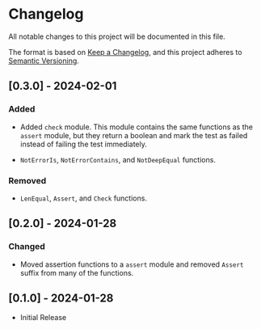 # Changelog

All notable changes to this project will be documented in this file.

The format is based on [Keep a Changelog](https://keepachangelog.com/en/1.0.0/),
and this project adheres to [Semantic Versioning](https://semver.org/spec/v2.0.0.html).

## [0.3.0] - 2024-02-01

### Added

- Added `check` module. This module contains the same functions as the
  `assert` module, but they return a boolean and mark the test as failed
  instead of failing the test immediately.

- `NotErrorIs`, `NotErrorContains`, and `NotDeepEqual` functions.

### Removed

- `LenEqual`, `Assert`, and `Check` functions.

## [0.2.0] - 2024-01-28

### Changed

- Moved assertion functions to a `assert` module and removed `Assert` suffix
  from many of the functions.

## [0.1.0] - 2024-01-28

- Initial Release
